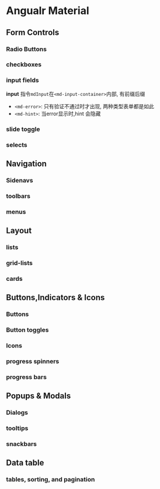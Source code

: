 # Angualr Material

## Form Controls
### Radio Buttons
### checkboxes
### input fields

**input**
指令`mdInput`在`<md-input-container>`内部, 有前缀后缀
- `<md-error>`: 只有验证不通过时才出现, 两种类型表单都是如此
- `<md-hint>`: 当error显示时,hint 会隐藏

### slide toggle
### selects
## Navigation
### Sidenavs
### toolbars
### menus
## Layout
### lists
### grid-lists
### cards
## Buttons,Indicators & Icons
### Buttons
### Button toggles
### Icons
### progress spinners
### progress bars
## Popups & Modals
### Dialogs
### tooltips
### snackbars
## Data table
### tables, sorting, and pagination
